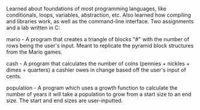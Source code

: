 Learned about foundations of most programming languages, like conditionals, loops, variables, abstraction, etc. Also learned how compiling and libraries work, as well as the command-line interface. Two assignments and a lab written in C:

mario - A program that creates a triangle of blocks "#" with the number of rows being the user's input. Meant to replicate the pyramid block structures from the Mario games. 

cash - A program that calculates the number of coins (pennies + nickles + dimes + quarters) a cashier owes in change based off the user's input of cents.

population - A program which uses a growth function to calculate the number of years it will take a population to grow from a start size to an end size. The start and end sizes are user-inputted.